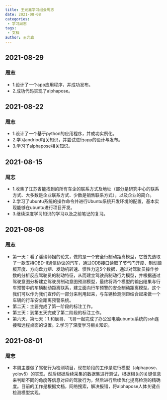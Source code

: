 ```yaml
---
title: 王光鑫学习组会周志
date: 2021-08-08
categories:
 - 学习周志
tags:
 - 文档
author: 王光鑫
---
```

## 2021-08-29
### 周志
- 1.设计了一个app应用程序，并成功发布。
- 2.成功代码实现了alphapose。
## 2021-08-22
### 周志
- 1.设计了一个基于python的应用程序，并成功实例化。
- 2.学习andriod相关知识，并尝试进行app的设计与发布。
- 3.学习了alphapose相关知识。
## 2021-08-15
### 周志
- 1.收集了江苏省能找到的所有车企的联系方式及地址（部分是研究中心的联系方式、大多数是企业联系方式、少数是销售联系方式），以及企业的简介。
- 2.学习了ubuntu系统的操作命令并进行Ubuntu系统开发环境的配置，基本实现能够在ubuntu进行项目开发。
- 3.继续深度学习知识的学习以及之前笔记的复习。
## 2021-08-08
### 周志
- 第一天：看了潘瑞师姐的论文，做的是一个安全行制动距离模型，它首先选取了一款支持OBD-II通信协议的汽车，通过ODB接口读取了节气门开度、制动踏板开度、方向盘力矩、发动机转速、惯性力这5个数据，通过对驾驶员操作参数的分析反应驾驶员的制动特征，从而建立驾驶员制动行为模型，并根据通过驾驶意图分析建立驾驶员制动意图预测模型，最终将两个模型的输出结果与行车预警中的车辆制动距离联系，建立面向行车预警的安全制动距离模型。这个我们可以作为我们宣传的一部分来利用起来，与车辆检测测距结合起来做一个车辆的行车安全距离预警系统。
- 第二天：主要完成了第一阶段的标注工作。
- 第三天：到第五天完成了第二阶段的标注工作。
- 第六天、第七天：1.和辰哥、飞哥一起完成了办公室电脑ubuntu系统的ssh连接和远程桌面的设置。2.学习了深度学习相关知识。
## 2021-08-01
### 周志
- 本周主要做了驾驶行为检测项目，现在阶段的工作是进行模型（alphapose、yolov5）的实现，然后根据后续采集的数据集进行测试，根据相关的关键信息来判断不同的角度等信息对应的驾驶行为，然后进行后续优化提高检测的精确度。目前的工作是根据文档，网络搜索，解决报错，将alphapose人体关键点检测模型实现。  
